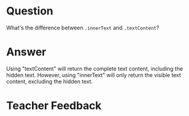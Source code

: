# Question
What's the difference between `.innerText` and `.textContent`?

# Answer
Using "textContent" will return the complete text content, including the hidden text. However, using "innerText" will only return the visible text content, excluding the hidden text.

# Teacher Feedback